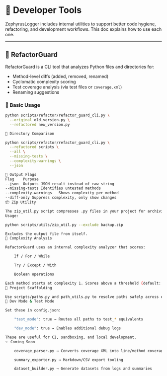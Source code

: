 # 🧰 Developer Tools

ZephyrusLogger includes internal utilities to support better code hygiene, refactoring, and development workflows. This doc explains how to use each one.

---

## 🔧 RefactorGuard

RefactorGuard is a CLI tool that analyzes Python files and directories for:

- Method-level diffs (added, removed, renamed)
- Cyclomatic complexity scoring
- Test coverage analysis (via test files or `coverage.xml`)
- Renaming suggestions

### 🔹 Basic Usage

```bash
python scripts/refactor/refactor_guard_cli.py \
  --original old_version.py \
  --refactored new_version.py

🔹 Directory Comparison

python scripts/refactor/refactor_guard_cli.py \
  --refactored scripts \
  --all \
  --missing-tests \
  --complexity-warnings \
  --json

🔹 Output Flags
Flag	Purpose
--json	Outputs JSON result instead of raw string
--missing-tests	Identifies untested methods
--complexity-warnings	Shows complexity per method
--diff-only	Suppress complexity, only show changes
📦 Zip Utility

The zip_util.py script compresses .py files in your project for archiving or sharing.
Usage:

python scripts/utils/zip_util.py --exclude backup.zip

Excludes the output file from itself.
🧠 Complexity Analysis

RefactorGuard uses an internal complexity analyzer that scores:

    If / For / While

    Try / Except / With

    Boolean operations

Each method starts at complexity 1. Scores above a threshold (default: 10) are flagged.
📁 Project Scaffolding

Use scripts/paths.py and path_utils.py to resolve paths safely across environments. These modules abstract config-aware paths and support test overrides.
🧪 Dev Mode & Test Mode

Set these in config.json:

    "test_mode": true → Routes all paths to test_* equivalents

    "dev_mode": true → Enables additional debug logs

These are useful for CI, sandboxing, and local development.
✨ Coming Soon

    coverage_parser.py → Converts coverage XML into line/method coverage maps

    summary_exporter.py → Markdown/CSV export tooling

    dataset_builder.py → Generate datasets from logs and summaries